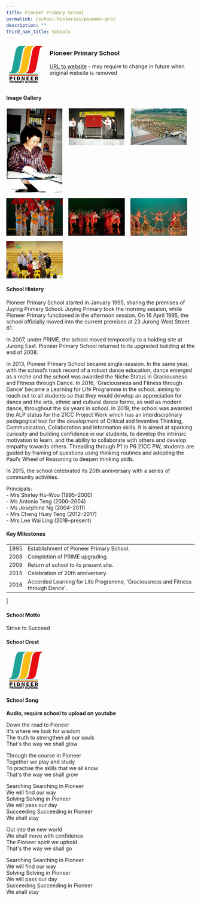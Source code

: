 ```yaml
---
title: Pioneer Primary School
permalink: /school-histories/pioneer-pri/
description: ""
third_nav_title: Schools
---
```

<img src="/images/pioneerpri1.png" style="width:20%;margin-right:15px;" align = "left">

### **Pioneer Primary School**
[URL to website](https://pioneerpri.moe.edu.sg/) - may require to change in future when original website is removed

<br clear="left">

#### **Image Gallery**

<p><a href="/images/pioneerpri2.jpg">  
<img src="/images/pioneerpri2.jpg" style="width:30%;margin-right:15px;" align = "left">
</a></p>

<p><a href="/images/pioneerpri3.jpg">  
<img src="/images/pioneerpri3.jpg" style="width:30%;margin-right:15px;" align = "left">
</a></p>

<p><a href="/images/pioneerpri4.jpg">  
<img src="/images/pioneerpri4.jpg" style="width:30%;margin-right:15px;" align = "left">
</a></p>

<br clear="left">

<p><a href="/images/pioneerpri5.jpg">  
<img src="/images/pioneerpri5.jpg" style="width:30%;margin-right:15px;" align = "left">
</a></p>

<p><a href="/images/pioneerpri6.jpg">  
<img src="/images/pioneerpri6.jpg" style="width:30%;margin-right:15px;" align = "left">
</a></p>

<p><a href="/images/pioneerpri7.jpg">  
<img src="/images/pioneerpri7.jpg" style="width:30%;margin-right:15px;" align = "left">
</a></p>

<br clear="left">

<p><a href="/images/pioneerpri8.jpg">  
<img src="/images/pioneerpri8.jpg" style="width:30%;margin-right:15px;" align = "left">
</a></p>

<br clear="left">

#### **School History**
Pioneer Primary School started in January 1995, sharing the premises of Juying Primary School. Juying Primary took the morning session, while Pioneer Primary functioned in the afternoon session. On 16 April 1995, the school officially moved into the current premises at 23 Jurong West Street 81.

In 2007, under PRIME, the school moved temporarily to a holding site at Jurong East. Pioneer Primary School returned to its upgraded building at the end of 2008.

In 2013, Pioneer Primary School became single-session. In the same year, with the school’s track record of a robust dance education, dance emerged as a niche and the school was awarded the Niche Status in Graciousness and Fitness through Dance. In 2016, ‘Graciousness and Fitness through Dance’ became a Learning for Life Programme in the school, aiming to reach out to all students so that they would develop an appreciation for dance and the arts, ethnic and cultural dance forms, as well as modern dance, throughout the six years in school. In 2019, the school was awarded the ALP status for the 21CC Project Work which has an interdisciplinary pedagogical tool for the development of Critical and Inventive Thinking, Communication, Collaboration and Information skills. It is aimed at sparking curiosity and building confidence in our students, to develop the intrinsic motivation to learn, and the ability to collaborate with others and develop empathy towards others. Threading through P1 to P6 21CC PW, students are guided by framing of questions using thinking routines and adopting the Paul’s Wheel of Reasoning to deepen thinking skills.

In 2015, the school celebrated its 20th anniversary with a series of community activities.

Principals:<br>
\- Mrs Shirley Ho-Woo (1995–2000)<br>
\- Ms Antonia Teng (2000–2004)<br>
\- Ms Josephine Ng (2004–2011)<br>
\- Mrs Cheng Huey Teng (2012–2017)<br>
\- Mrs Lee Wai Ling (2018–present)

#### **Key Milestones**

|  |  |
|:---:|---|
| 1995 | Establishment of Pioneer Primary School. |
| 2008 | Completion of PRIME upgrading. |
| 2009 | Return of school to its present site. |
| 2015 | Celebration of 20th anniversary. |
| 2016 | Accorded Learning for Life Programme, ‘Graciousness and Fitness through Dance’. |
|

#### **School Motto**
Strive to Succeed

#### **School Crest**
<img src="/images/pioneerpri1.png" style="width:20%;margin-right:15px;" align = "left">

<br clear="left">

#### **School Song**
**Audio, require school to upload on youtube**

Down the road to Pioneer<br>
It's where we look for wisdom<br>
The truth to strengthen all our souls<br>
That's the way we shall glow

Through the course in Pioneer<br>
Together we play and study<br>
To practise the skills that we all know<br>
That's the way we shall grow

Searching Searching in Pioneer<br>
We will find our way<br>
Solving Solving in Pioneer<br>
We will pass our day<br>
Succeeding Succeeding in Pioneer<br>
We shall stay

Out into the new world<br>
We shall move with confidence<br>
The Pioneer spirit we uphold<br>
That's the way we shall go

Searching Searching in Pioneer<br>
We will find our way<br>
Solving Solving in Pioneer<br>
We will pass our day<br>
Succeeding Succeeding in Pioneer<br>
We shall stay